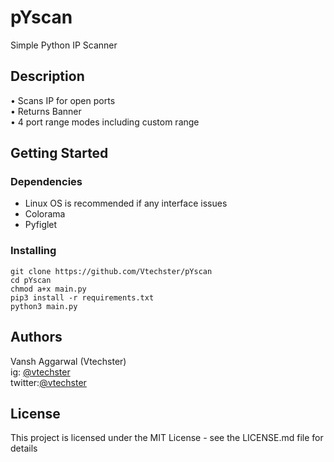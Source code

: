 # pYscan
Simple Python IP Scanner
## Description
• Scans IP for open ports<br>
• Returns Banner<br>
• 4 port range modes including custom range<br>
## Getting Started
### Dependencies
* Linux OS is recommended if any interface issues
* Colorama
* Pyfiglet
### Installing
```
git clone https://github.com/Vtechster/pYscan
cd pYscan
chmod a+x main.py
pip3 install -r requirements.txt
python3 main.py
```
## Authors
Vansh Aggarwal (Vtechster) <br>
ig: [@vtechster](https://www.instagram.com/vtechster)<br>
twitter:[@vtechster](https://twitter.com/vtechster)
## License
This project is licensed under the MIT License - see the LICENSE.md file for details
